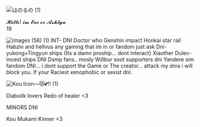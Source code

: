 ![はのるの (1)](https://github.com/user-attachments/assets/91d3d9d8-3bc9-4fca-8918-5ead52575cc1)

𝓗𝓮𝓵𝓵𝓸! 𝓲𝓶 𝓔𝓿𝓮  𝓸𝓻 𝓐𝓼𝓱𝓵𝔂𝓷  
19

![images (56) (1)](https://github.com/user-attachments/assets/d4aea8c5-86ad-4cc0-ba67-53766e44a771)
INT- DNI  Doctor who Genshin impact Honkai star rail
Habzin and hellvus any gaming that im in or fandom just ask
Dni- yukong+Tingyun ships {Its a damn proship... dont interact} Xiaother Dulec- incest ships DNI  Dsmp fans.. mosly Willbur soot supporters dni
Yandere sim fandom DNI... i dont support the Game or The creator... attack my dms i will block you.
If your Raciest xenophobic or sexist dni.

![Kou Icon—😻💕!! (1)](https://github.com/user-attachments/assets/6422f2c3-c9a9-4fed-abbf-5fe55e8fcf1e)

Diaboilk lovers Redo of healer <3

MINORS DNI

Kou Mukami Kinner <3
